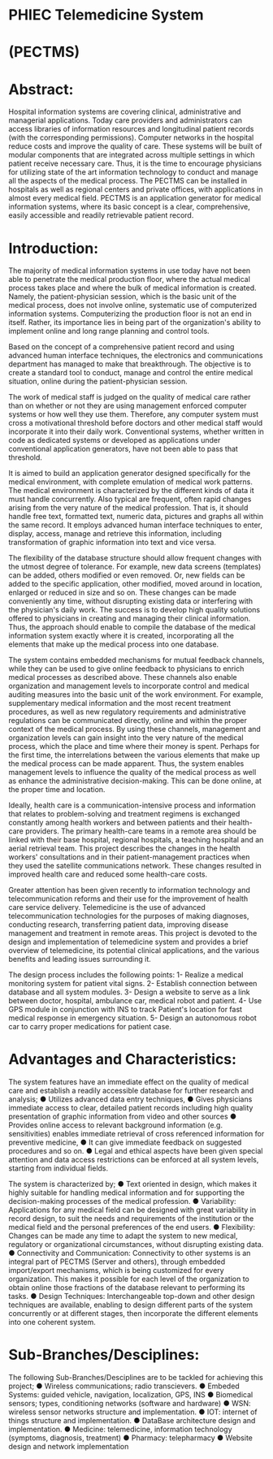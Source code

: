 #                                                         PHIEC Telemedicine System
#                                                                 (PECTMS)

# Abstract:
Hospital information systems are covering clinical, administrative and managerial applications. Today care providers and administrators can access libraries of information resources and longitudinal patient records (with the corresponding permissions). Computer networks in the hospital reduce costs and improve the quality of care. These systems will be built of modular components that are integrated across multiple settings in which patient receive necessary care. Thus, it is the time to encourage physicians for utilizing state of the art information technology to conduct and manage all the aspects of the medical process. The PECTMS can be installed in hospitals as well as regional centers and private offices, with applications in almost every medical field. PECTMS is an application generator for medical information systems, where its basic concept is a clear, comprehensive, easily accessible and readily retrievable patient record.

# Introduction:
The majority of medical information systems in use today have not been able to penetrate the medical production floor, where the actual medical process takes place and where the bulk of medical information is created. Namely, the patient-physician session, which is the basic unit of the medical process, does not involve online, systematic use of computerized information systems. Computerizing the production floor is not an end in itself. Rather, its importance lies in being part of the organization's ability to implement online and long range planning and control tools.

Based on the concept of a comprehensive patient record and using advanced human interface techniques, the electronics and communications department has managed to make that breakthrough. The objective is to create a standard tool to conduct, manage and control the entire medical situation, online during the patient-physician session.

The work of medical staff is judged on the quality of medical care rather than on whether or not they are using management enforced computer systems or how well they use them. Therefore, any computer system must cross a motivational threshold before doctors and other medical staff would incorporate it into their daily work. Conventional systems, whether written in code as dedicated systems or developed as applications under conventional application generators, have not been able to pass that threshold.

It is aimed to build an application generator designed specifically for the medical environment, with complete emulation of medical work patterns. The medical environment is characterized by the different kinds of data it must handle concurrently. Also typical are frequent, often rapid changes arising from the very nature of the medical profession. That is, it should handle free text, formatted text, numeric data, pictures and graphs all within the same record. It employs advanced human interface techniques to enter, display, access, manage and retrieve this information, including transformation of graphic information into text and vice versa.

The flexibility of the database structure should allow frequent changes with the utmost degree of tolerance. For example, new data screens (templates) can be added, others modified or even removed. Or, new fields can be added to the specific application, other modified, moved around in location, enlarged or reduced in size and so on. These changes can be made conveniently any time, without disrupting existing data or interfering with the physician's daily work. The success is to develop high quality solutions offered to physicians in creating and managing their clinical information. Thus, the approach should enable to compile the database of the medical information system exactly where it is created, incorporating all the elements that make up the medical process into one database.

The system contains embedded mechanisms for mutual feedback channels, while they can be used to give online feedback to physicians to enrich medical processes as described above. These channels also enable organization and management levels to incorporate control and medical auditing measures into the basic unit of the work environment. For example, supplementary medical information and the most recent treatment procedures, as well as new regulatory requirements and administrative regulations can be communicated directly, online and within the proper context of the medical process.
By using these channels, management and organization levels can gain insight into the very nature of the medical process, which the place and time where their money is spent. Perhaps for the first time, the interrelations between the various elements that make up the medical process can be made apparent. Thus, the system enables management levels to influence the quality of the medical process as well as enhance the administrative decision-making. This can be done online, at the proper time and location.

 

Ideally, health care is a communication-intensive process and information that relates to problem-solving and treatment regimens is exchanged constantly among health workers and between patients and their health-care providers. The primary health-care teams in a remote area should be linked with their base hospital, regional hospitals, a teaching hospital and an aerial retrieval team. This project describes the changes in the health workers' consultations and in their patient-management practices when they used the satellite communications network. These changes resulted in improved health care and reduced some health-care costs.















Greater attention has been given recently to information technology and telecommunication reforms and their use for the improvement of health care service delivery. Telemedicine is the use of advanced telecommunication technologies for the purposes of making diagnoses, conducting research, transferring patient data, improving disease management and treatment in remote areas. This project is devoted to the design and implementation of telemedicine system and provides a brief overview of telemedicine, its potential clinical applications, and the various benefits and leading issues surrounding it.

The design process includes the following points: 
1-	Realize a medical monitoring system for patient vital signs.
2-	Establish connection between database and all system modules.
3-	Design a website to serve as a link between doctor, hospital, ambulance car, medical robot and patient.
4-	Use GPS module in conjunction with INS to track Patient's location for fast medical response in emergency situation.
5-	Design an autonomous robot car to carry proper medications for patient case.

# Advantages and Characteristics:
The system features have an immediate effect on the quality of medical care and establish a readily accessible database for further research and analysis;
●	Utilizes advanced data entry techniques,
●	Gives physicians immediate access to clear, detailed patient records including high quality presentation of graphic information from video and other sources
●	Provides online access to relevant background information (e.g. sensitivities) enables immediate retrieval of cross referenced information for preventive medicine,
●	It can give immediate feedback on suggested procedures and so on.
●	Legal and ethical aspects have been given special attention and data access restrictions can be enforced at all system levels, starting from individual fields.

The system is characterized by;
●	Text oriented in design, which makes it highly suitable for handling medical information and for supporting the decision-making processes of the medical profession.
●	Variability: Applications for any medical field can be designed with great variability in record design, to suit the needs and requirements of the institution or the medical field and the personal preferences of the end users.
●	Flexibility: Changes can be made any time to adapt the system to new medical, regulatory or organizational circumstances, without disrupting existing data.
●	Connectivity and Communication: Connectivity to other systems is an integral part of PECTMS (Server and others), through embedded import/export mechanisms, which is being customized for every organization. This makes it possible for each level of the organization to obtain online those fractions of the database relevant to performing its tasks.
●	Design Techniques: Interchangeable top-down and other design techniques are available, enabling to design different parts of the system concurrently or at different stages, then incorporate the different elements into one coherent system.

# Sub-Branches/Desciplines:
The following Sub-Branches/Desciplines are to be tackled for achieving this project;
●	Wireless communications; radio transcievers.
●	Embeded Systems: guided vehicle, navigation, localization, GPS, INS
●	Biomedical sensors; types, conditioning networks (software and hardware)
●	WSN: wireless sensor networks structure and implementation.
●	IOT: internet of things structure and implementation.
●	DataBase architecture design and implementation.
●	Medicine: telemedicine, information technology (symptoms, diagnosis, treatment)
●	Pharmacy: telepharmacy
●	Website design and network implementation
